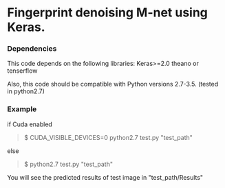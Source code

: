 # Fingerprint denoising M-net using Keras.

### Dependencies
This code depends on the following libraries:
Keras>=2.0
theano or tenserflow

Also, this code should be compatible with Python versions 2.7-3.5. (tested in python2.7)

### Example
if Cuda enabled

> $ CUDA_VISIBLE_DEVICES=0 python2.7 test.py "test_path"

else

> $ python2.7 test.py "test_path"

You will see the predicted results of test image in "test_path/Results"
